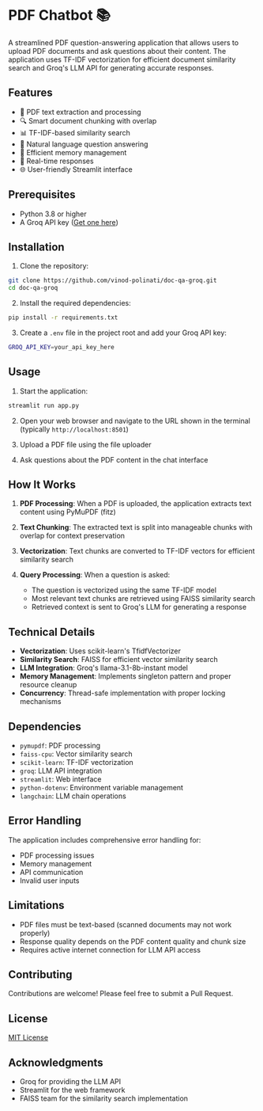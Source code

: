# PDF Chatbot 📚

A streamlined PDF question-answering application that allows users to upload PDF documents and ask questions about their content. The application uses TF-IDF vectorization for efficient document similarity search and Groq's LLM API for generating accurate responses.

## Features

- 📄 PDF text extraction and processing
- 🔍 Smart document chunking with overlap
- 📊 TF-IDF-based similarity search
- 💬 Natural language question answering
- 🚀 Efficient memory management
- 🎯 Real-time responses
- 🌐 User-friendly Streamlit interface

## Prerequisites

- Python 3.8 or higher
- A Groq API key ([Get one here](https://console.groq.com))

## Installation

1. Clone the repository:
```bash
git clone https://github.com/vinod-polinati/doc-qa-groq.git
cd doc-qa-groq
```

2. Install the required dependencies:
```bash
pip install -r requirements.txt
```

3. Create a `.env` file in the project root and add your Groq API key:
```bash
GROQ_API_KEY=your_api_key_here
```

## Usage

1. Start the application:
```bash
streamlit run app.py
```

2. Open your web browser and navigate to the URL shown in the terminal (typically `http://localhost:8501`)

3. Upload a PDF file using the file uploader

4. Ask questions about the PDF content in the chat interface

## How It Works

1. **PDF Processing**: When a PDF is uploaded, the application extracts text content using PyMuPDF (fitz)

2. **Text Chunking**: The extracted text is split into manageable chunks with overlap for context preservation

3. **Vectorization**: Text chunks are converted to TF-IDF vectors for efficient similarity search

4. **Query Processing**: When a question is asked:
   - The question is vectorized using the same TF-IDF model
   - Most relevant text chunks are retrieved using FAISS similarity search
   - Retrieved context is sent to Groq's LLM for generating a response

## Technical Details

- **Vectorization**: Uses scikit-learn's TfidfVectorizer
- **Similarity Search**: FAISS for efficient vector similarity search
- **LLM Integration**: Groq's llama-3.1-8b-instant model
- **Memory Management**: Implements singleton pattern and proper resource cleanup
- **Concurrency**: Thread-safe implementation with proper locking mechanisms

## Dependencies

- `pymupdf`: PDF processing
- `faiss-cpu`: Vector similarity search
- `scikit-learn`: TF-IDF vectorization
- `groq`: LLM API integration
- `streamlit`: Web interface
- `python-dotenv`: Environment variable management
- `langchain`: LLM chain operations

## Error Handling

The application includes comprehensive error handling for:
- PDF processing issues
- Memory management
- API communication
- Invalid user inputs

## Limitations

- PDF files must be text-based (scanned documents may not work properly)
- Response quality depends on the PDF content quality and chunk size
- Requires active internet connection for LLM API access

## Contributing

Contributions are welcome! Please feel free to submit a Pull Request.

## License

[MIT License](LICENSE)

## Acknowledgments

- Groq for providing the LLM API
- Streamlit for the web framework
- FAISS team for the similarity search implementation 

